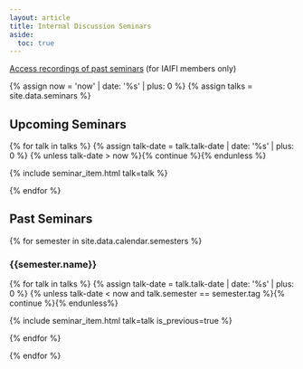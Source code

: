 ```yaml
---
layout: article
title: Internal Discussion Seminars
aside:
  toc: true
---
```


[Access recordings of past seminars](https://docs.google.com/document/d/1ZGLuC_-eqMwyeeJNbwR5YhEg_S18E8akbDE9m39oYsY/edit?usp=sharing)  (for IAIFI members only)

{% assign now = 'now' | date: '%s' | plus: 0 %}
{% assign talks = site.data.seminars %}



## Upcoming Seminars 

{% for talk in talks %}
  {% assign talk-date = talk.talk-date | date: '%s' | plus: 0 %}
  {% unless talk-date > now %}{% continue %}{% endunless %}

  {% include seminar_item.html talk=talk %}

{% endfor %}

## Past Seminars 

{% for semester in site.data.calendar.semesters %}

### {{semester.name}}

{% for talk in talks %}
  {% assign talk-date = talk.talk-date | date: '%s' | plus: 0 %}
  {% unless talk-date < now and talk.semester == semester.tag %}{% continue %}{% endunless%}

  {% include seminar_item.html talk=talk is_previous=true %}

{% endfor %}

{% endfor %}
